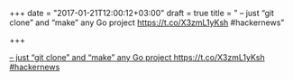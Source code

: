 +++
date = "2017-01-21T12:00:12+03:00"
draft = true
title = " – just “git clone” and “make” any Go project https://t.co/X3zmL1yKsh #hackernews"

+++

<p><a href="https://t.co/iyx3nITChP"> – just “git clone” and “make” any Go project https://t.co/X3zmL1yKsh #hackernews</a></p>
